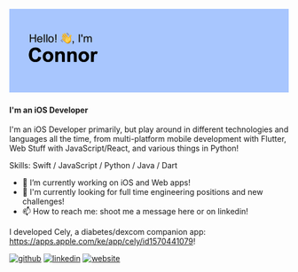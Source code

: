 ![I like to make iOS apps!](https://github.com/knightse/knightse/blob/main/header.png?raw=true)
#### I'm an iOS Developer

I'm an iOS Developer primarily, but play around in different technologies and languages all the time, from multi-platform mobile development with Flutter, Web Stuff with JavaScript/React, and various things in Python!

Skills: Swift / JavaScript / Python / Java / Dart

- 🔭 I’m currently working on iOS and Web apps! 
- 🌱 I'm currently looking for full time engineering positions and new challenges!
- 📫 How to reach me: shoot me a message here or on linkedin! 

I developed Cely, a diabetes/dexcom companion app: https://apps.apple.com/ke/app/cely/id1570441079!


[<img src='https://cdn.jsdelivr.net/npm/simple-icons@3.0.1/icons/github.svg' alt='github' height='40'>](https://github.com/knightse)  [<img src='https://cdn.jsdelivr.net/npm/simple-icons@3.0.1/icons/linkedin.svg' alt='linkedin' height='40'>](https://www.linkedin.com/in/knightse/)  [<img src='https://cdn.jsdelivr.net/npm/simple-icons@3.0.1/icons/icloud.svg' alt='website' height='40'>](https://knightse.dev)  


